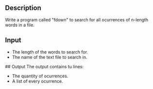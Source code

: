 ## Description
Write a program called "fdown" to search for all ocurrences of n-length words in a file.


## Input
- The length of the words to search for.
- The name of the text file  to search in.

## Output
The output contains tu lines:
- The quantity of ocurrences.
- A list of every ocurrence.


